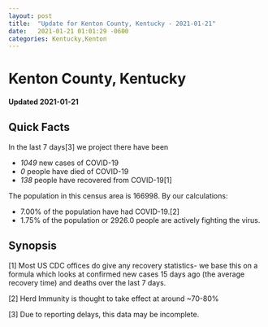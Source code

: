 ```yaml
---
layout: post
title:  "Update for Kenton County, Kentucky - 2021-01-21"
date:   2021-01-21 01:01:29 -0600
categories: Kentucky,Kenton
---
```


# Kenton County, Kentucky
#### Updated 2021-01-21

## Quick Facts

In the last 7 days[3] we project there have been
- *1049* new cases of COVID-19
- *0* people have died of COVID-19
- *138* people have recovered from COVID-19[1]

The population in this census area is 166998. By our calculations:
- 7.00% of the population have had COVID-19.[2]
- 1.75% of the population or 2926.0 people are actively fighting the virus.

## Synopsis




[1] Most US CDC offices do give any recovery statistics- we base this on a formula which looks at confirmed new cases
15 days ago (the average recovery time) and deaths over the last 7 days.

[2] Herd Immunity is thought to take effect at around ~70-80%

[3] Due to reporting delays, this data may be incomplete.
 
    
